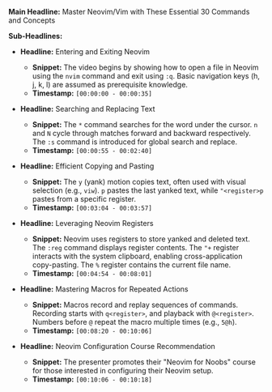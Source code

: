 **Main Headline:** Master Neovim/Vim with These Essential 30 Commands and Concepts

**Sub-Headlines:**

* **Headline:**  Entering and Exiting Neovim
    * **Snippet:** The video begins by showing how to open a file in Neovim using the `nvim` command and exit using `:q`.  Basic navigation keys (h, j, k, l) are assumed as prerequisite knowledge.
    * **Timestamp:** `[00:00:00 - 00:00:35]`

* **Headline:**  Searching and Replacing Text
    * **Snippet:**  The `*` command searches for the word under the cursor. `n` and `N` cycle through matches forward and backward respectively.  The `:s` command is introduced for global search and replace.
    * **Timestamp:** `[00:00:55 - 00:02:40]`

* **Headline:**  Efficient Copying and Pasting
    * **Snippet:**  The `y` (yank) motion copies text, often used with visual selection (e.g., `viw`). `p` pastes the last yanked text, while `"<register>p` pastes from a specific register.
    * **Timestamp:** `[00:03:04 - 00:03:57]`


* **Headline:**  Leveraging Neovim Registers
    * **Snippet:**  Neovim uses registers to store yanked and deleted text.  The `:reg` command displays register contents.  The `"+` register interacts with the system clipboard, enabling cross-application copy-pasting.  The `%` register contains the current file name.
    * **Timestamp:** `[00:04:54 - 00:08:01]`

* **Headline:**  Mastering Macros for Repeated Actions
    * **Snippet:**  Macros record and replay sequences of commands.  Recording starts with `q<register>`, and playback with `@<register>`.  Numbers before `@` repeat the macro multiple times (e.g., `5@h`).
    * **Timestamp:** `[00:08:20 - 00:10:06]`

* **Headline:**  Neovim Configuration Course Recommendation
    * **Snippet:** The presenter promotes their "Neovim for Noobs" course for those interested in configuring their Neovim setup.
    * **Timestamp:** `[00:10:06 - 00:10:18]`
